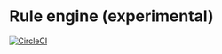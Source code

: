 # Rule engine (experimental)

[![CircleCI](https://circleci.com/gh/koron/go-rule.svg?style=svg)](https://circleci.com/gh/koron/go-rule)
